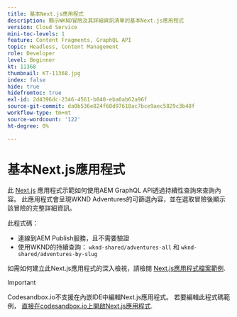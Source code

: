 ```yaml
---
title: 基本Next.js應用程式
description: 顯示WKND冒險及其詳細資訊清單的基本Next.js應用程式
version: Cloud Service
mini-toc-levels: 1
feature: Content Fragments, GraphQL API
topic: Headless, Content Management
role: Developer
level: Beginner
kt: 11368
thumbnail: KT-11368.jpg
index: false
hide: true
hidefromtoc: true
exl-id: 2d4396dc-2346-4561-b040-eba0ab62a96f
source-git-commit: da0b536e824f68d97618ac7bce9aec5829c3b48f
workflow-type: tm+mt
source-wordcount: '122'
ht-degree: 0%

---
```


# 基本Next.js應用程式

此 [Next.js](https://nextjs.org/) 應用程式示範如何使用AEM GraphQL API透過持續性查詢來查詢內容。 此應用程式會呈現WKND Adventures的可篩選內容，並在選取冒險後顯示該冒險的完整詳細資訊。

此程式碼：

+ 連線到AEM Publish服務，且不需要驗證
+ 使用WKND的持續查詢： `wknd-shared/adventures-all` 和 `wknd-shared/adventures-by-slug`

如需如何建立此Next.js應用程式的深入檢視，請檢閱 [Next.js應用程式檔案範例](../example-apps/next-js.md).

>[!IMPORTANT]
>
> Codesandbox.io不支援在內嵌IDE中編輯Next.js應用程式。 若要編輯此程式碼範例， [直接在codesandbox.io上開啟Next.js應用程式](https://codesandbox.io/s/wknd-next-js-app-u8x5f8).
